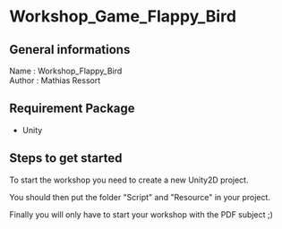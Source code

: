# Workshop_Game_Flappy_Bird

## General informations
Name : Workshop_Flappy_Bird<br />
Author : Mathias Ressort

## Requirement Package
* Unity

## Steps to get started
To start the workshop you need to create a new Unity2D project.

You should then put the folder "Script" and "Resource" in your project.

Finally you will only have to start your workshop with the PDF subject ;)